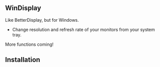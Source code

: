 ## WinDisplay

Like BetterDisplay, but for Windows.

- Change resolution and refresh rate of your monitors from your system tray.

More functions coming!

## Installation
